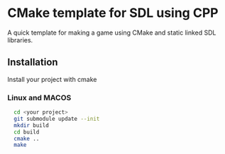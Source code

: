 # CMake template for SDL using CPP

A quick template for making a game using CMake and static linked SDL libraries.



## Installation

Install your project with cmake

### Linux and MACOS
```bash
  cd <your project>
  git submodule update --init
  mkdir build
  cd build
  cmake ..
  make
```

    
